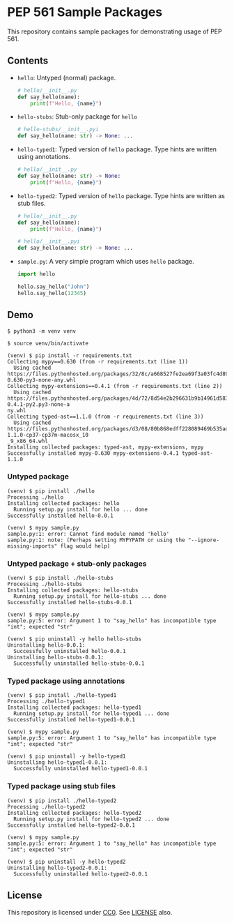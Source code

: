 # PEP 561 Sample Packages
This repository contains sample packages for demonstrating usage of PEP 561.

## Contents
- `hello`: Untyped (normal) package.
  ```python
  # hello/__init__.py
  def say_hello(name):
      print(f"Hello, {name}")
  ```
- `hello-stubs`: Stub-only package for `hello`
  ```python
  # hello-stubs/__init__.pyi
  def say_hello(name: str) -> None: ...
  ```
- `hello-typed1`: Typed version of `hello` package. Type hints are written using annotations.
  ```python
  # hello/__init__.py
  def say_hello(name: str) -> None:
      print(f"Hello, {name}")
  ```
- `hello-typed2`: Typed version of `hello` package. Type hints are written as stub files.
  ```python
  # hello/__init__.py
  def say_hello(name):
      print(f"Hello, {name}")
  ```
  ```python
  # hello/__init__.pyi
  def say_hello(name: str) -> None: ...
  ```
- `sample.py`: A very simple program which uses `hello` package.
  ```python
  import hello

  hello.say_hello("John")
  hello.say_hello(12345)
  ```

## Demo
```shell
$ python3 -m venv venv

$ source venv/bin/activate

(venv) $ pip install -r requirements.txt
Collecting mypy==0.630 (from -r requirements.txt (line 1))
  Using cached https://files.pythonhosted.org/packages/32/8c/a668527fe2ea69f3a03fc4d895e12b6cb2eb1bb62d61cfe8ff4142395d3a/mypy-0.630-py3-none-any.whl
Collecting mypy-extensions==0.4.1 (from -r requirements.txt (line 2))
  Using cached https://files.pythonhosted.org/packages/4d/72/8d54e2b296631b9b14961d583e56e90d9d7fba8a240d5ce7f1113cc5e887/mypy_extensions-0.4.1-py2.py3-none-a
ny.whl
Collecting typed-ast==1.1.0 (from -r requirements.txt (line 3))
  Using cached https://files.pythonhosted.org/packages/d3/08/80b868edff228089469b535add832567a7c79fb6971111ac6271bc3eb06d/typed_ast-1.1.0-cp37-cp37m-macosx_10
_9_x86_64.whl
Installing collected packages: typed-ast, mypy-extensions, mypy
Successfully installed mypy-0.630 mypy-extensions-0.4.1 typed-ast-1.1.0
```

### Untyped package
```shell
(venv) $ pip install ./hello
Processing ./hello
Installing collected packages: hello
  Running setup.py install for hello ... done
Successfully installed hello-0.0.1

(venv) $ mypy sample.py
sample.py:1: error: Cannot find module named 'hello'
sample.py:1: note: (Perhaps setting MYPYPATH or using the "--ignore-missing-imports" flag would help)
```

### Untyped package + stub-only packages
```shell
(venv) $ pip install ./hello-stubs
Processing ./hello-stubs
Installing collected packages: hello-stubs
  Running setup.py install for hello-stubs ... done
Successfully installed hello-stubs-0.0.1

(venv) $ mypy sample.py
sample.py:5: error: Argument 1 to "say_hello" has incompatible type "int"; expected "str"

(venv) $ pip uninstall -y hello hello-stubs
Uninstalling hello-0.0.1:
  Successfully uninstalled hello-0.0.1
Uninstalling hello-stubs-0.0.1:
  Successfully uninstalled hello-stubs-0.0.1
```

### Typed package using annotations
```shell
(venv) $ pip install ./hello-typed1
Processing ./hello-typed1
Installing collected packages: hello-typed1
  Running setup.py install for hello-typed1 ... done
Successfully installed hello-typed1-0.0.1

(venv) $ mypy sample.py
sample.py:5: error: Argument 1 to "say_hello" has incompatible type "int"; expected "str"

(venv) $ pip uninstall -y hello-typed1
Uninstalling hello-typed1-0.0.1:
  Successfully uninstalled hello-typed1-0.0.1
```

### Typed package using stub files
```shell
(venv) $ pip install ./hello-typed2
Processing ./hello-typed2
Installing collected packages: hello-typed2
  Running setup.py install for hello-typed2 ... done
Successfully installed hello-typed2-0.0.1

(venv) $ mypy sample.py
sample.py:5: error: Argument 1 to "say_hello" has incompatible type "int"; expected "str"

(venv) $ pip uninstall -y hello-typed2
Uninstalling hello-typed2-0.0.1:
  Successfully uninstalled hello-typed2-0.0.1
```

## License
This repository is licensed under [CC0](https://creativecommons.org/publicdomain/zero/1.0/deed). See [LICENSE](LICENSE) also.
